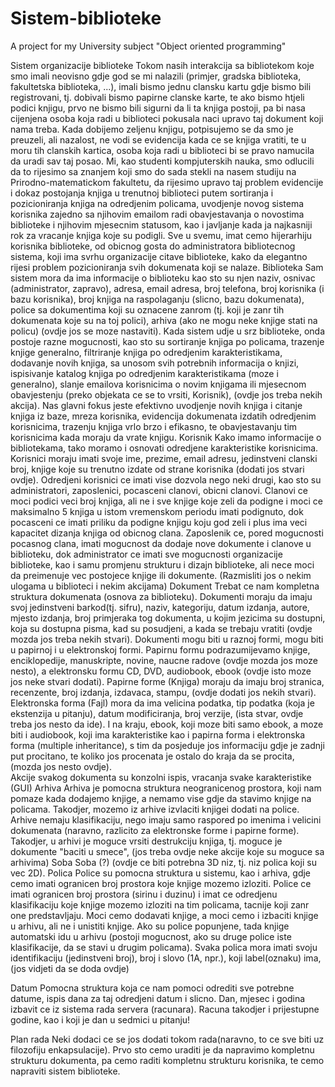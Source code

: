 # Sistem-biblioteke
A project for my University subject "Object oriented programming"


Sistem organizacije biblioteke
Tokom nasih interakcija sa bibliotekom koje smo imali neovisno gdje god se mi nalazili (primjer, gradska biblioteka, fakultetska biblioteka, ...), imali bismo jednu clansku kartu gdje bismo bili registrovani, tj. dobivali bismo papirne clanske karte, te ako bismo htjeli podici knjigu, prvo ne bismo bili sigurni da li ta knjiga postoji, pa bi nasa cijenjena osoba koja radi u biblioteci pokusala naci upravo taj dokument koji nama treba. Kada dobijemo zeljenu knjigu, potpisujemo se da smo je preuzeli, ali nazalost, ne vodi se evidencija kada ce se knjiga vratiti, te u moru tih clanskih kartica, osoba koja radi u biblioteci bi se pravo namucila da uradi sav taj posao.
Mi, kao studenti kompjuterskih nauka, smo odlucili da to rijesimo sa znanjem koji smo do sada stekli na nasem studiju na Prirodno-matematickom fakultetu, da rijesimo upravo taj problem evidencije i dokaz postojanja knjiga u trenutnoj biblioteci putem sortiranja i pozicioniranja knjiga na odredjenim policama, uvodjenje novog sistema korisnika zajedno sa njihovim emailom radi obavjestavanja o novostima biblioteke i njihovim mjesecnim statusom, kao i javljanje kada ja najkasniji rok za vracanje knjiga koje su podigli. Sve u svemu, imat cemo hijerarhiju korisnika biblioteke, od obicnog gosta do administratora bibliotecnog sistema, koji ima svrhu organizacije citave biblioteke, kako da elegantno rijesi problem pozicioniranja svih dokumenata koji se nalaze.
Biblioteka
Sam sistem mora da ima informacije o biblioteku kao sto su njen naziv, osnivac (administrator, zapravo), adresa, email adresa, broj telefona, broj korisnika (i bazu korisnika), broj knjiga na raspolaganju (slicno, bazu dokumenata), police sa dokumentima koji su oznacene zanrom (tj. koji je zanr tih dokumenata koje su na toj polici), arhiva (ako ne mogu neke knjige stati na policu) (ovdje jos se moze nastaviti). Kada sistem udje u srz biblioteke, onda postoje razne mogucnosti, kao sto su sortiranje knjiga po policama, trazenje knjige generalno, filtriranje knjiga po odredjenim karakteristikama, dodavanje novih knjiga, sa unosom svih potrebnih informacija o knjizi, ispisivanje katalog knjiga po odredjenim karakteristikama (moze i generalno), slanje emailova korisnicima o novim knjigama ili mjesecnom obavjestenju (preko objekata ce se to vrsiti, Korisnik), (ovdje jos treba nekih akcija). Nas glavni fokus jeste efektivno uvodjenje novih knjiga i citanje knjiga iz baze, mreza korisnika, evidencija dokumenata izdatih odredjenim korisnicima, trazenju knjiga vrlo brzo i efikasno, te obavjestavanju tim korisnicima kada moraju da vrate knjigu.
Korisnik
Kako imamo informacije o bibliotekama, tako moramo i osnovati odredjene karakteristike korisnicima. Korisnici moraju imati svoje ime, prezime, email adresu, jedinstveni clanski broj, knjige koje su trenutno izdate od strane korisnika (dodati jos stvari ovdje). Odredjeni korisnici ce imati vise dozvola nego neki drugi, kao sto su administratori, zaposlenici, pocasceni clanovi, obicni clanovi. Clanovi ce moci podici veci broj knjiga, ali ne i sve knjige koje zeli da podigne i moci ce maksimalno 5 knjiga u istom vremenskom periodu imati podignuto, dok pocasceni ce imati priliku da podigne knjigu koju god zeli i plus ima veci kapacitet dizanja knjiga od obicnog clana. Zaposlenik ce, pored mogucnosti pocasnog clana, imati mogucnost da dodaje nove dokumente i clanove u biblioteku, dok administrator ce imati sve mogucnosti organizacije biblioteke, kao i samu promjenu strukturu i dizajn biblioteke, ali nece moci da preimenuje vec postojece knjige ili dokumente. (Razmisliti jos o nekim ulogama u biblioteci i nekim akcijama)
Dokument
Trebat ce nam kompletna struktura dokumenata (osnova za biblioteku). Dokumenti moraju da imaju svoj jedinstveni barkod(tj. sifru), naziv, kategoriju, datum izdanja, autore, mjesto izdanja, broj primjeraka tog dokumenta, u kojim jezicima su dostupni, koja su dostupna pisma, kad su posudjeni, a kada se trebaju vratiti (ovdje mozda jos treba nekih stvari). 
Dokumenti mogu biti u raznoj formi, mogu biti u papirnoj i u elektronskoj formi. Papirnu formu podrazumijevamo knjige, enciklopedije, manuskripte, novine, naucne radove (ovdje mozda jos moze nesto), a elektronsku formu CD, DVD, audiobook, ebook (ovdje isto moze jos neke stvari dodati). 
Papirne forme (Knjiga) moraju da imaju broj stranica, recenzente, broj izdanja, izdavaca, stampu, (ovdje dodati jos nekih stvari). 
Elektronska forma (Fajl) mora da ima velicina podatka, tip podatka (koja je ekstenzija u pitanju), datum modificiranja, broj verzije, (ista stvar, ovdje treba jos nesto da ide). I na kraju, ebook, koji moze biti samo ebook, a moze biti i audiobook, koji ima karakteristike kao i papirna forma i elektronska forma (multiple inheritance), s tim da posjeduje jos informaciju gdje je zadnji put procitano, te koliko jos procenata je ostalo do kraja da se procita, (mozda jos nesto ovdje).  
Akcije svakog dokumenta su konzolni ispis, vracanja svake karakteristike (GUI)
Arhiva
Arhiva je pomocna struktura neogranicenog prostora, koji nam pomaze kada dodajemo knjige, a nemamo vise gdje da stavimo knjige na policama. Takodjer, mozemo iz arhive izvlaciti knjigei dodati na police. Arhive nemaju klasifikaciju, nego imaju samo raspored po imenima i velicini dokumenata (naravno, razlicito za elektronske forme i papirne forme). Takodjer, u arhivi je moguce vrsiti destrukciju knjiga, tj. moguce je dokumente "baciti u smece", (jos treba ovdje neke akcije koje su moguce sa arhivima)
Soba
Soba (?) (ovdje ce biti potrebna 3D niz, tj. niz polica koji su vec 2D).
Polica
Police su pomocna struktura u sistemu, kao i arhiva, gdje cemo imati ogranicen broj prostora koje knjige mozemo izloziti. Police ce imati ogranicen broj prostora (sirinu i duzinu) i imat ce odredjenu klasifikaciju koje knjige mozemo izloziti na tim policama, tacnije koji zanr one predstavljaju. Moci cemo dodavati knjige, a moci cemo i izbaciti knjige u arhivu, ali ne i unistiti knjige. Ako su police popunjene, tada knjige automatski idu u arhivu (postoji mogucnost, ako su druge police iste klasifikacije, da se stavi u drugim policama). Svaka polica mora imati svoju identifikaciju (jedinstveni broj), broj i slovo (1A, npr.), koji label(oznaku) ima, (jos vidjeti da se doda ovdje)

Datum
Pomocna struktura koja ce nam pomoci odrediti sve potrebne datume, ispis dana za taj odredjeni datum i slicno. Dan, mjesec i godina izbavit ce iz sistema rada servera (racunara). Racuna takodjer i prijestupne godine, kao i koji je dan u sedmici u pitanju!

Plan rada
Neki dodaci ce se jos dodati tokom rada(naravno, to ce sve biti uz filozofiju enkapsulacije). Prvo sto cemo uraditi je da napravimo kompletnu strukturu dokumenta, pa cemo raditi kompletnu strukturu korisnika, te cemo napraviti sistem biblioteke.


